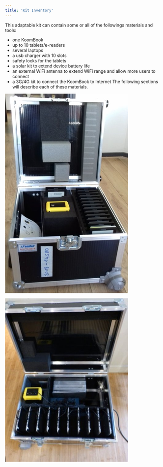 ```yaml
---
title: 'Kit Inventory'
---
```


This adaptable kit can contain some or all of the followings materials and tools:
* one KoomBook
* up to 10 tablets/e-readers
* several laptops
* a usb charger with 10 slots
* safety locks for the tablets
* a solar kit to extend device battery life
* an external WiFi antenna to extend WiFi range and allow more users to connect
* a 3G/4G kit to connect the KoomBook to Internet
The following sections will describe each of these materials.



![](20180518_103417.jpg)

![](flightcase.jpg)